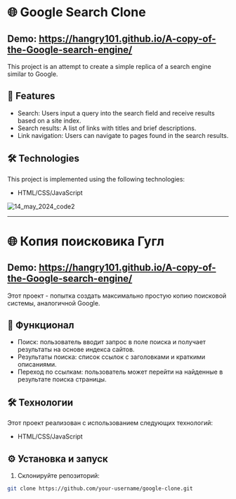 # 🌐 Google Search Clone

## Demo: https://hangry101.github.io/A-copy-of-the-Google-search-engine/


This project is an attempt to create a simple replica of a search engine similar to Google.

## 🚀 Features

- Search: Users input a query into the search field and receive results based on a site index.
- Search results: A list of links with titles and brief descriptions.
- Link navigation: Users can navigate to pages found in the search results.

## 🛠 Technologies

This project is implemented using the following technologies:

- HTML/CSS/JavaScript

![14_may_2024_code2](https://github.com/HAngry101/A-copy-of-the-Google-search-engine/assets/168013853/cdb7f4c8-3fbf-4b15-b0c0-967fca74c97e)


----



# 🌐 Копия поисковика Гугл

## Demo: https://hangry101.github.io/A-copy-of-the-Google-search-engine/


Этот проект - попытка создать максимально простую копию поисковой системы, аналогичной Google.


## 🚀 Функционал

- Поиск: пользователь вводит запрос в поле поиска и получает результаты на основе индекса сайтов.
- Результаты поиска: список ссылок с заголовками и краткими описаниями.
- Переход по ссылкам: пользователь может перейти на найденные в результате поиска страницы.

## 🛠 Технологии

Этот проект реализован с использованием следующих технологий:

- HTML/CSS/JavaScript 

## ⚙️ Установка и запуск

1. Склонируйте репозиторий:

```bash
git clone https://github.com/your-username/google-clone.git
```

